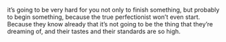 it’s going to be very hard for you not only to finish something, but probably to begin something, because the true perfectionist won’t even start. Because they know already that it’s not going to be the thing that they’re dreaming of, and their tastes and their standards are so high.